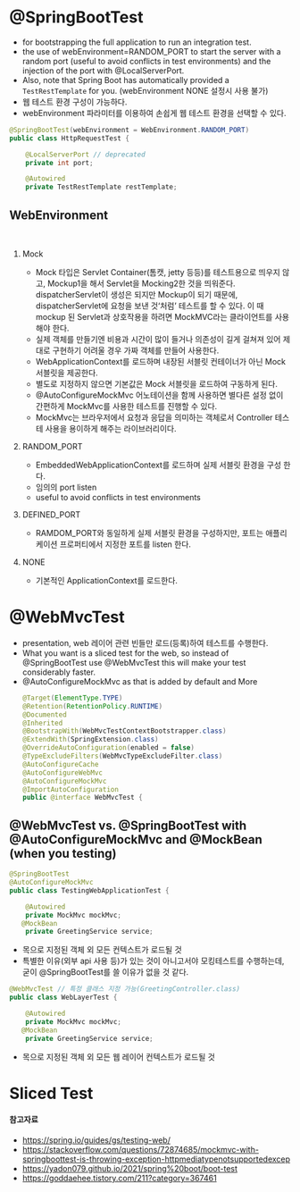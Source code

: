 # @SpringBootTest 
- for bootstrapping the full application to run an integration test.
- the use of webEnvironment=RANDOM_PORT to start the server with a random port (useful to avoid conflicts in test environments) and the injection of the port with @LocalServerPort. 
- Also, note that Spring Boot has automatically provided a `TestRestTemplate` for you. (webEnvironment NONE 설정시 사용 불가)
- 웹 테스트 환경 구성이 가능하다.
- webEnvironment 파라미터를 이용하여 손쉽게 웹 테스트 환경을 선택할 수 있다.

```java
@SpringBootTest(webEnvironment = WebEnvironment.RANDOM_PORT)
public class HttpRequestTest {

	@LocalServerPort // deprecated
	private int port;

	@Autowired
	private TestRestTemplate restTemplate;
```

## WebEnvironment
 
1. Mock
   - Mock 타입은 Servlet Container(톰캣, jetty 등등)를 테스트용으로 띄우지 않고, Mockup1을 해서 Servlet을 Mocking2한 것을 띄워준다. dispatcherServlet이 생성은 되지만 Mockup이 되기 때문에, dispatcherServlet에 요청을 보낸 것‘처럼’ 테스트를 할 수 있다. 이 때 mockup 된 Servlet과 상호작용을 하려면 MockMVC라는 클라이언트를 사용해야 한다.
   - 실제 객체를 만들기엔 비용과 시간이 많이 들거나 의존성이 길게 걸쳐져 있어 제대로 구현하기 어려울 경우 가짜 객체를 만들어 사용한다.
   - WebApplicationContext를 로드하며 내장된 서블릿 컨테이너가 아닌 Mock 서블릿을 제공한다.
   - 별도로 지정하지 않으면 기본값은 Mock 서블릿을 로드하여 구동하게 된다.
   - @AutoConfigureMockMvc 어노테이션을 함께 사용하면 별다른 설정 없이 간편하게 MockMvc를 사용한 테스트를 진행할 수 있다.
   - MockMvc는 브라우저에서 요청과 응답을 의미하는 객체로서 Controller 테스테 사용을 용이하게 해주는 라이브러리이다.

1. RANDOM_PORT
   - EmbeddedWebApplicationContext를 로드하며 실제 서블릿 환경을 구성 한다.
   - 임의의 port listen
   - useful to avoid conflicts in test environments
2. DEFINED_PORT
   - RAMDOM_PORT와 동일하게 실제 서블릿 환경을 구성하지만, 포트는 애플리케이션 프로퍼티에서 지정한 포트를 listen 한다.
3. NONE
   - 기본적인 ApplicationContext를 로드한다.

# @WebMvcTest

- presentation, web 레이어 관련 빈들만 로드(등록)하여 테스트를 수행한다.
- What you want is a sliced test for the web, so instead of @SpringBootTest use @WebMvcTest this will make your test considerably faster.
- @AutoConfigureMockMvc as that is added by default and More
    ```java
    @Target(ElementType.TYPE)
    @Retention(RetentionPolicy.RUNTIME)
    @Documented
    @Inherited
    @BootstrapWith(WebMvcTestContextBootstrapper.class)
    @ExtendWith(SpringExtension.class)
    @OverrideAutoConfiguration(enabled = false)
    @TypeExcludeFilters(WebMvcTypeExcludeFilter.class)
    @AutoConfigureCache
    @AutoConfigureWebMvc
    @AutoConfigureMockMvc
    @ImportAutoConfiguration
    public @interface WebMvcTest {

    ```

## @WebMvcTest vs. @SpringBootTest with @AutoConfigureMockMvc and @MockBean (when you testing)
```java
@SpringBootTest
@AutoConfigureMockMvc
public class TestingWebApplicationTest {

	@Autowired
	private MockMvc mockMvc;
   @MockBean
	private GreetingService service;
```
- 목으로 지정된 객체 외 모든 컨텍스트가 로드될 것
- 특별한 이유(외부 api 사용 등)가 있는 것이 아니고서야 모킹테스트를 수행하는데, 굳이 @SpringBootTest를 쓸 이유가 없을 것 같다.

```java
@WebMvcTest // 특정 클래스 지정 가능(GreetingController.class)
public class WebLayerTest {

	@Autowired
	private MockMvc mockMvc;
   @MockBean
	private GreetingService service;

```
- 목으로 지정된 객체 외 모든 웹 레이어 컨텍스트가 로드될 것
  
# Sliced Test

#### 참고자료
- https://spring.io/guides/gs/testing-web/
- https://stackoverflow.com/questions/72874685/mockmvc-with-springboottest-is-throwing-exception-httpmediatypenotsupportedexcep
- https://yadon079.github.io/2021/spring%20boot/boot-test
- https://goddaehee.tistory.com/211?category=367461